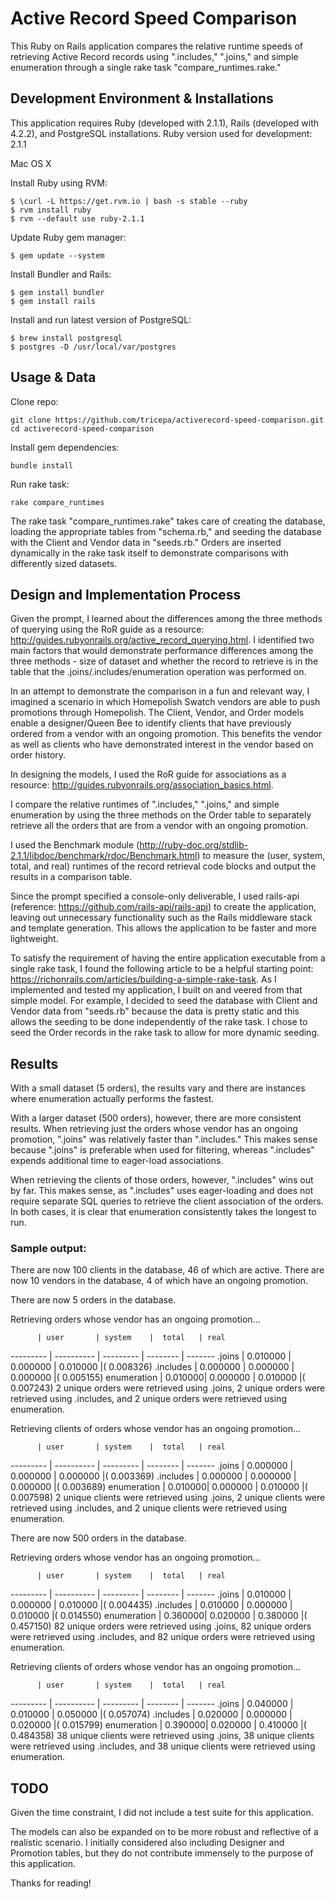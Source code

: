 # Active Record Speed Comparison

This Ruby on Rails application compares the relative runtime speeds of retrieving Active Record records using ".includes," ".joins," and simple enumeration through a single rake task "compare_runtimes.rake."

## Development Environment & Installations
This application requires Ruby (developed with 2.1.1), Rails (developed with 4.2.2), and PostgreSQL installations. Ruby version used for development: 2.1.1

Mac OS X


Install Ruby using RVM:

	$ \curl -L https://get.rvm.io | bash -s stable --ruby
	$ rvm install ruby
	$ rvm --default use ruby-2.1.1

Update Ruby gem manager:

	$ gem update --system

Install Bundler and Rails:

	$ gem install bundler
	$ gem install rails

Install and run latest version of PostgreSQL:

	$ brew install postgresql
	$ postgres -D /usr/local/var/postgres

## Usage & Data

Clone repo:

	git clone https://github.com/tricepa/activerecord-speed-comparison.git
	cd activerecord-speed-comparison

Install gem dependencies:

	bundle install

Run rake task:

	rake compare_runtimes

The rake task "compare_runtimes.rake" takes care of creating the database, loading the appropriate tables from "schema.rb," and seeding the database with the Client and Vendor data in "seeds.rb." Orders are inserted dynamically in the rake task itself to demonstrate comparisons with differently sized datasets.

## Design and Implementation Process
Given the prompt, I learned about the differences among the three methods of querying using the RoR guide as a resource: http://guides.rubyonrails.org/active_record_querying.html. I identified two main factors that would demonstrate performance differences among the three methods - size of dataset and whether the record to retrieve is in the table that the .joins/.includes/enumeration operation was performed on.

In an attempt to demonstrate the comparison in a fun and relevant way, I imagined a scenario in which Homepolish Swatch vendors are able to push promotions through Homepolish. The Client, Vendor, and Order models enable a designer/Queen Bee to identify clients that have previously ordered from a vendor with an ongoing promotion. This benefits the vendor as well as clients who have demonstrated interest in the vendor based on order history.

In designing the models, I used the RoR guide for associations as a resource: http://guides.rubyonrails.org/association_basics.html.

I compare the relative runtimes of ".includes," ".joins," and simple enumeration by using the three methods on the Order table to separately retrieve all the orders that are from a vendor with an ongoing promotion. 

I used the Benchmark module (http://ruby-doc.org/stdlib-2.1.1/libdoc/benchmark/rdoc/Benchmark.html) to measure the (user, system, total, and real) runtimes of the record retrieval code blocks and output the results in a comparison table.

Since the prompt specified a console-only deliverable, I used rails-api (reference: https://github.com/rails-api/rails-api) to create the application, leaving out unnecessary functionality such as the Rails middleware stack and template generation. This allows the application to be faster and more lightweight.

To satisfy the requirement of having the entire application executable from a single rake task, I found the following article to be a helpful starting point: https://richonrails.com/articles/building-a-simple-rake-task. As I implemented and tested my application, I built on and veered from that simple model. For example, I decided to seed the database with Client and Vendor data from "seeds.rb" because the data is pretty static and this allows the seeding to be done independently of the rake task. I chose to seed the Order records in the rake task to allow for more dynamic seeding.

## Results

With a small dataset (5 orders), the results vary and there are instances where enumeration actually performs the fastest.

With a larger dataset (500 orders), however, there are more consistent results. When retrieving just the orders whose vendor has an ongoing promotion, ".joins" was relatively faster than ".includes." This makes sense because ".joins" is preferable when used for filtering, whereas ".includes" expends additional time to eager-load associations.

When retrieving the clients of those orders, however, ".includes" wins out by far. This makes sense, as ".includes" uses eager-loading and does not require separate SQL queries to retrieve the client association of the orders. In both cases, it is clear that enumeration consistently takes the longest to run. 

### Sample output:

There are now 100 clients in the database, 46 of which are active.
There are now 10 vendors in the database, 4 of which have an ongoing promotion.

There are now 5 orders in the database.

Retrieving orders whose vendor has an ongoing promotion...

          | user       | system    |  total   | real
--------- | ---------- | --------- | -------- | -------
.joins    | 0.010000   | 0.000000  | 0.010000 |(  0.008326)
.includes | 0.000000   | 0.000000  | 0.000000 |(  0.005155)
enumeration | 0.010000| 0.000000  | 0.010000 |(  0.007243)
2 unique orders were retrieved using .joins, 2 unique orders were retrieved using .includes, and 2 unique orders were retrieved using enumeration.

Retrieving clients of orders whose vendor has an ongoing promotion...

          | user       | system    |  total   | real
--------- | ---------- | --------- | -------- | -------
.joins    | 0.000000   | 0.000000  | 0.000000 |(  0.003369)
.includes | 0.000000   | 0.000000  | 0.000000 |(  0.003689)
enumeration | 0.010000| 0.000000  | 0.010000 |(  0.007598)
2 unique clients were retrieved using .joins, 2 unique clients were retrieved using .includes, and 2 unique clients were retrieved using enumeration.

There are now 500 orders in the database.

Retrieving orders whose vendor has an ongoing promotion...

          | user       | system    |  total   | real
--------- | ---------- | --------- | -------- | -------
.joins    | 0.010000   | 0.000000  | 0.010000 |(  0.004435)
.includes | 0.010000   | 0.000000  | 0.010000 |(  0.014550)
enumeration | 0.360000| 0.020000  | 0.380000 |(  0.457150)
82 unique orders were retrieved using .joins, 82 unique orders were retrieved using .includes, and 82 unique orders were retrieved using enumeration.

Retrieving clients of orders whose vendor has an ongoing promotion...

          | user       | system    |  total   | real
--------- | ---------- | --------- | -------- | -------
.joins    | 0.040000   | 0.010000  | 0.050000 |(  0.057074)
.includes | 0.020000   | 0.000000  | 0.020000 |(  0.015799)
enumeration | 0.390000| 0.020000  | 0.410000 |(  0.484358)
38 unique clients were retrieved using .joins, 38 unique clients were retrieved using .includes, and 38 unique clients were retrieved using enumeration.


## TODO
Given the time constraint, I did not include a test suite for this application. 

The models can also be expanded on to be more robust and reflective of a realistic scenario. I initially considered also including Designer and Promotion tables, but they do not contribute immensely to the purpose of this application.

Thanks for reading!
